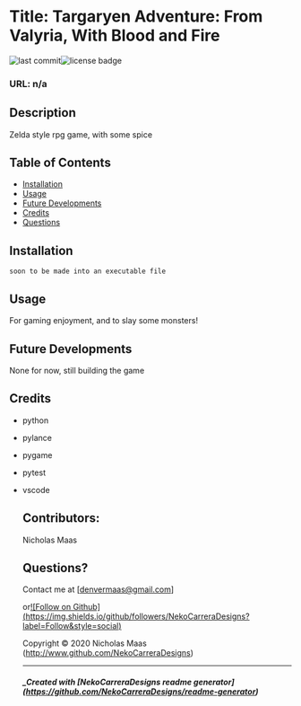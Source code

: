 # Title: Targaryen Adventure: From Valyria, With Blood and Fire

![last commit](https://img.shields.io/github/last-commit/NekoCarreraDesigns/rpg-game-2022?style=flat-square)![license badge](https://img.shields.io/github/license/NekoCarreraDesigns/rpg-game-2022?style=flat-square)

### URL: n/a

## Description

Zelda style rpg game, with some spice

## Table of Contents

- [Installation](#installation)
- [Usage](#usage)
- [Future Developments](#futureDevelopments)
- [Credits](#credits)
- [Questions](#questions)

## Installation

` soon to be made into an executable file `

## Usage

For gaming enjoyment, and to slay some monsters!

## Future Developments

None for now, still building the game

## Credits

- python

- pylance

- pygame

- pytest

- vscode

  ## Contributors:

  Nicholas Maas

  ## Questions?

  Contact me at [denvermaas@gmail.com]

  or[![Follow on Github] (https://img.shields.io/github/followers/NekoCarreraDesigns?label=Follow&style=social)](http://www.github.com/NekoCarreraDesigns)

  Copyright © 2020 Nicholas Maas (http://www.github.com/NekoCarreraDesigns)

  ***

  ##### \_Created with [NekoCarreraDesigns readme generator] (https://github.com/NekoCarreraDesigns/readme-generator)
